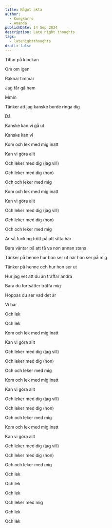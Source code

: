 ```yaml
---
title: Något äkta
author:
  - Kungkarro
  - Amanda
publishDate: 14 Sep 2024
description: Late night thoughts
tags:
  - latenightthoughts
draft: false
---
```

Tittar på klockan

Om om igen

Räknar timmar

Jag får gå hem

Mmm

Tänker att jag kanske borde ringa dig

Då

Kanske kan vi gå ut

Kanske kan vi

Kom och lek med mig inatt

Kan vi göra allt

Och leker med dig (jag vill)

Och leker med dig (hon)

Och och leker med mig

Kom och lek med mig inatt

Kan vi göra allt

Och leker med dig (jag vill)

Och leker med dig (hon)

Och och leker med mig

Är så fucking trött på att sitta här

Bara väntar på att få va non annan stans

Tänker på henne hur hon ser ut när hon ser på mig

Tänker på henne och hur hon ser ut

Hur jag vet att du än träffar andra

Bara du fortsätter träffa mig

Hoppas du ser vad det är

Vi har

Och lek

Och lek

Kom och lek med mig inatt

Kan vi göra allt

Och leker med dig (jag vill)

Och leker med dig (hon)

Och och leker med mig

Kom och lek med mig inatt

Kan vi göra allt

Och leker med dig (jag vill)

Och leker med dig (hon)

Och och leker med mig

Kom och lek med mig inatt

Kan vi göra allt

Och leker med dig (jag vill)

Och leker med dig (hon)

Och och leker med mig

Och lek

Och lek

Och lek

Och leker med mig

Och lek

Och lek
